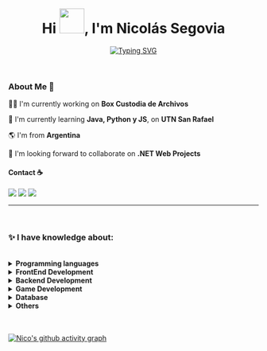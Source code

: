 
  <h1 align="center">Hi <img src="https://github.com/mitul3737/mitul3737/blob/main/Wave.gif" height="50px" width="50px">, I'm Nicolás Segovia</h1>
 <p align="center">
  <a href="https://git.io/typing-svg"><img  src="https://readme-typing-svg.demolab.com?font=Fira+Code&pause=700&color=ABB2B9&width=435&lines=Jr+.NET+Software+Developer;University+student+in+programming" alt="Typing SVG" /></a>
 </p>
<br>

  ### About Me 🚀

  👨‍💻 I'm currently working on **Box Custodia de Archivos**

  🌱 I'm currently learning **Java, Python y JS**, on **UTN San Rafael**
  
  🌎 I'm from **Argentina**

  👯 I'm looking forward to collaborate on **.NET Web Projects**


  #### Contact ☕️


<p align="left">

<a href="https://www.facebook.com/nico.segg/" target="_blank"><img src="https://img.shields.io/badge/Facebook-1877F2?style=for-the-badge&logo=facebook&logoColor=white" target="_blank"></a> 
<a href="https://www.linkedin.com/in/nicosegovia/" target="_blank"><img src="https://img.shields.io/badge/-LinkedIn-%230077B5?style=for-the-badge&logo=linkedin&logoColor=white" target="_blank"></a> 
<a href = "mailto:nico.segov@gmail.com" target="_blank"><img src="https://img.shields.io/badge/-Gmail-%23333?style=for-the-badge&logo=gmail&logoColor=white" target="_blank"></a>
</p>

<hr>
<br>
  
### ✨ I have knowledge about:

<br>
  
<details> 
<summary><b>Programming languages</b></summary><br/> 
<p align="left"> 
<img height=30 
src="https://cdn.jsdelivr.net/gh/devicons/devicon/icons/csharp/csharp-original.svg" /> <img height=30 src="https://cdn.jsdelivr.net/gh/devicons/devicon/icons/python/python-original.svg" /> <img height=30 src="https://cdn.jsdelivr.net/gh/devicons/devicon/icons/java/java-original.svg" /> <img height=30 src="https://cdn.jsdelivr.net/gh/devicons/devicon/icons/javascript/javascript-original.svg" /> 
</p>
</details>

<details> 
<summary><b>FrontEnd Development</b></summary><br/> 
<p align="left"> 
<img height=30 
src="https://cdn.jsdelivr.net/gh/devicons/devicon/icons/html5/html5-original.svg" /> <img height=30 src="https://cdn.jsdelivr.net/gh/devicons/devicon/icons/css3/css3-original.svg" /> <img height=30 src="https://cdn.jsdelivr.net/gh/devicons/devicon/icons/angularjs/angularjs-original.svg" /> <img height=30 src="https://cdn.jsdelivr.net/gh/devicons/devicon/icons/bootstrap/bootstrap-original.svg" />
</p>
</details>

<details> 
<summary><b>Backend Development</b></summary><br/> 
<p align="left"> 
<img height=30 src="https://cdn.jsdelivr.net/gh/devicons/devicon/icons/dot-net/dot-net-plain-wordmark.svg" /> <img height=30 src="https://cdn.jsdelivr.net/gh/devicons/devicon/icons/dotnetcore/dotnetcore-original.svg" /> <img height=30 src="https://cdn.jsdelivr.net/gh/devicons/devicon/icons/nodejs/nodejs-original.svg" /> <img height=30 src="https://cdn.jsdelivr.net/gh/devicons/devicon/icons/azure/azure-original.svg" /> 
</p>
</details>

<details> 
<summary><b>Game Development</b></summary><br/> 
<p align="left"> 
<img height=30 src="https://cdn.jsdelivr.net/gh/devicons/devicon/icons/godot/godot-original.svg" />
</p>
</details>

<details> 
<summary><b>Database</b></summary><br/> 
<p align="left"> 
<img height=35 src="https://cdn.jsdelivr.net/gh/devicons/devicon/icons/mysql/mysql-original-wordmark.svg" /> <img height=35 src="https://img.icons8.com/color/48/000000/microsoft-sql-server.png" />
</p>
</details>

<details> 
<summary><b>Others</b></summary><br/> 
<p align="left"><img height=30 src="https://cdn.jsdelivr.net/gh/devicons/devicon/icons/docker/docker-original.svg" /> <img height=30 src="https://cdn.jsdelivr.net/gh/devicons/devicon/icons/git/git-original.svg" /> <img height=30 src="https://cdn.jsdelivr.net/gh/devicons/devicon/icons/tortoisegit/tortoisegit-original.svg" /> <img height=30 
src="https://img.icons8.com/ios-filled/50/FFFFFF/github.png" /> <img height=30 
src="https://cdn.jsdelivr.net/gh/devicons/devicon/icons/bitbucket/bitbucket-original.svg" /> <img height=30 src="https://cdn.jsdelivr.net/gh/devicons/devicon/icons/trello/trello-plain-wordmark.svg" /> <img height=30 src="https://cdn.jsdelivr.net/gh/devicons/devicon/icons/figma/figma-original.svg" /> <img height=30 src="https://cdn.jsdelivr.net/gh/devicons/devicon/icons/confluence/confluence-original-wordmark.svg" />
</p>
</details>

<br>
<br>

[![Nico's github activity graph](https://activity-graph.herokuapp.com/graph?username=Nico-Segovia&bg_color=000000&color=3620f7&line=5a0c99&point=1adbce&area=true&hide_border=true)](https://github.com/Nico-Segovia/github-readme-activity-graph)
 
